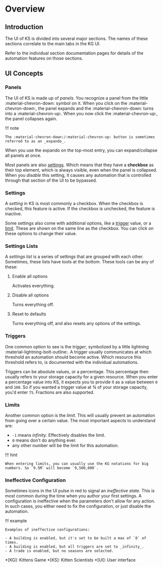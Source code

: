# Overview

## Introduction

The UI of KS is divided into several major sections. The names of these sections correlate to the main tabs in the KG UI.

Refer to the individual section documentation pages for details of the automation features on those sections.

## UI Concepts

### Panels

The UI of KS is made up of _panels_. You recognize a panel from the little :material-chevron-down: symbol on it. When you click on the :material-chevron-down:, the panel expands and the :material-chevron-down: turns into a :material-chevron-up:. When you now click the :material-chevron-up:, the panel collapses again.

!!! note

    The :material-chevron-down:/:material-chevron-up: button is sometimes referred to as an _expando_.

When you use the expando on the top-most entry, you can expand/collapse all panels at once.

Most panels are also [settings](#settings). Which means that they have a **checkbox** as their top element, which is always visible, even when the panel is collapsed. When you _disable_ this setting, it causes any automation that is controlled through that section of the UI to be bypassed.

### Settings

A _setting_ in KS is most commonly a checkbox. When the checkbox is checked, this feature is active. If the checkbox is unchecked, the feature is inactive.

Some settings also come with additional options, like a [trigger](#triggers) value, or a [limit](#limits). These are shown on the same line as the checkbox. You can click on these options to change their value.

### Settings Lists

A _settings list_ is a series of settings that are grouped with each other. Sometimes, these lists have tools at the bottom. These tools can be any of these:

1.  Enable all options

    Activates everything.

1.  Disable all options

    Turns everything off.

1.  Reset to defaults

    Turns everything off, and also resets any options of the settings.

### Triggers

One common option to see is the _trigger_, symbolized by a little lightning :material-lightning-bolt-outline:. A trigger usually communicates at which threshold an automation should become active. Which resource this threshold refers to, is documented with the individual automations.

Triggers can be absolute values, or a percentage. This percentage then usually refers to your storage capacity for a given resource. When you enter a percentage value into KS, it expects you to provide it as a value between `0` and `100`. So if you wanted a trigger value at ¾ of your storage capacity, you'd enter `75`. Fractions are also supported.

### Limits

Another common option is the _limit_. This will usually prevent an automation from going over a certain value. The most important aspects to understand are:

-   `-1` means _infinity_. Effectively disables the limit.
-   `0` means don't do anything ever.
-   any other number will be the limit for this automation.

!!! hint

    When entering limits, you can usually use the KG notations for big numbers. So `9.5M` will become `9,500,000`.

### Ineffective Configuration

Sometimes icons in the UI pulse in red to signal an _ineffective state_. This is most common during the time when you author your first settings. A configuration is ineffective when the parameters don't allow for any action. In such cases, you either need to fix the configuration, or just disable the automation.

!!! example

    Examples of ineffective configurations:

    - A building is enabled, but it's set to be built a max of `0` of times.
    - A building is enabled, but all triggers are set to _infinity_.
    - A trade is enabled, but no seasons are selected.

<!-- prettier-ignore-start -->
*[KG]: Kittens Game
*[KS]: Kitten Scientists
*[UI]: User interface
<!-- prettier-ignore-end -->
